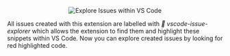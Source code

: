 <p align="center">
  <img src="../out/assets/img/explore.gif" alt="Explore Issues within VS Code" />
</p>

All issues created with this extension are labelled with _🐛 vscode-issue-explorer_ which allows the extension to find them and highlight these snippets within VS Code. Now you can explore created issues by looking for red highlighted code.
